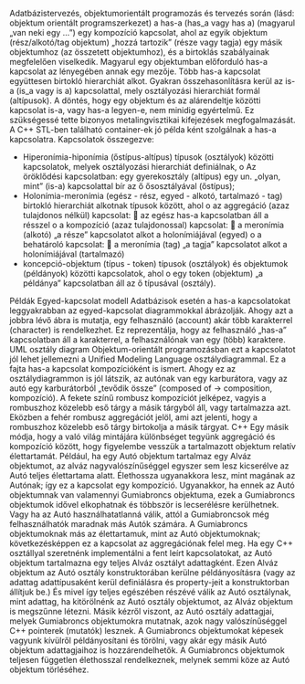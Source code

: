 Adatbázistervezés, objektumorientált programozás és tervezés során (lásd: objektum orientált programszerkezet) a has-a (has_a vagy has a) (magyarul „van neki egy …”) egy kompozíció kapcsolat, ahol az egyik objektum (rész/alkotó/tag objektum) „hozzá tartozik” (része vagy tagja) egy másik objektumhoz (az összetett objektumhoz), és a birtoklás szabályainak megfelelően viselkedik. Magyarul egy objektumban előforduló has-a kapcsolat az lényegében annak egy mezője. Több has-a kapcsolat együttesen birtokló hierarchiát alkot.
Gyakran összehasonlításra kerül az is-a (is_a vagy is a) kapcsolattal, mely osztályozási hierarchiát formál (altípusok).
A döntés, hogy egy objektum és az alárendeltje közötti kapcsolat is-a, vagy has-a legyen-e, nem minidig egyértelmű. Ez szükségessé tette bizonyos metalingvisztikai kifejezések megfogalmazását. A C++ STL-ben található container-ek jó példa ként szolgálnak a has-a kapcsolatra.
Kapcsolatok összegezve:
-	Hiperonímia-hiponímia (őstípus-altípus) típusok (osztályok) közötti kapcsolatok, melyek osztályozási hierarchiát definiálnak,
o	Az öröklődési kapcsolatban: egy gyerekosztály (altípus) egy un. „olyan, mint” (is-a) kapcsolattal bír az ő ősosztályával (őstípus);
-	Holonímia-meronímia (egész - rész, egyed - alkotó, tartalmazó - tag) birtokló hierarchiát alkotnak típusok között, ahol
o	az aggregáció (azaz tulajdonos nélkül) kapcsolat:
	az egész has-a kapcsolatban áll a résszel 
o	a kompozíció (azaz tulajdonossal) kapcsolat:
	a meronímia (alkotó) „a része” kapcsolatot alkot a holonímiájával (egyed)
o	a behatároló kapcsolat:
	a meronímia (tag) „a tagja” kapcsolatot alkot a holonímiájával (tartalmazó)
-	koncepció-objektum (típus - token) típusok (osztályok) és objektumok (példányok) közötti kapcsolatok, ahol
o	egy token (objektum) „a példánya” kapcsolatban áll az ő típusával (osztály).

Példák
Egyed-kapcsolat modell
Adatbázisok esetén a has-a kapcsolatokat leggyakrabban az egyed-kapcsolat diagrammokkal ábrázolják. Ahogy azt a jobbra lévő ábra is mutatja, egy felhasználó (account) akár több karakterrel (character) is rendelkezhet. Ez reprezentálja, hogy az felhasználó „has-a” kapcsolatban áll a karakterrel, a felhasználónak van egy (több) karaktere.
UML osztály diagram
Objektum-orientált programozásban ezt a kapcsolatot jól lehet jellemezni a Unified Modeling Language osztálydiagrammal. Ez a fajta has-a kapcsolat kompozícióként is ismert. Ahogy ez az osztálydiagrammon is jól látszik, az autónak van egy karburátora, vagy az autó egy karburátorból „tevődik össze” (composed of -> composition, kompozíció). A fekete színű rombusz kompozíciót jelképez, vagyis a rombuszhoz közelebb eső tárgy a másik tárgyból áll, vagy tartalmazza azt. Eközben a fehér rombusz aggregációt jelöl, ami azt jelenti, hogy a rombuszhoz közelebb eső tárgy birtokolja a másik tárgyat.
C++
Egy másik módja, hogy a való világ mintájára különbséget tegyünk aggregáció és kompozíció között, hogy figyelembe vesszük a tartalmazott objektum relatív élettartamát. Például, ha egy Autó objektum tartalmaz egy Alváz objektumot, az alváz nagyvalószínűséggel egyszer sem lesz kicserélve az Autó teljes élettartama alatt. Élethossza ugyanakkora lesz, mint magának az Autónak; így ez a kapcsolat egy kompozíció. Ugyanakkor, ha ennek az Autó objektumnak van valamennyi Gumiabroncs objektuma, ezek a Gumiabroncs objektumok idővel elkophatnak és többször is lecserélésre kerülhetnek. Vagy ha az Autó használhatatlanná válik, attól a Gumiabroncsok még felhasználhatók maradnak más Autók számára. A Gumiabroncs objektumoknak más az élettartamuk, mint az Autó objektumoknak; következésképpen ez a kapcsolat az aggregációnak felel meg.
Ha egy C++ osztállyal szeretnénk implementálni a fent leírt kapcsolatokat, az Autó objektum tartalmazna egy teljes Alváz osztályt adattagként. Ezen Alváz objektum az Autó osztály konstruktorában kerülne példányosításra (vagy az adattag adattípusaként kerül definiálásra és property-jeit a konstruktorban állítjuk be.) És mivel így teljes egészében részévé válik az Autó osztálynak, mint adattag, ha kitörölnénk az Autó osztály objektumot, az Alváz objektum is megszűnne létezni.
Másik kézről viszont, az Autó osztály adattagjai, melyek Gumiabroncs objektumokra mutatnak, azok nagy valószínűséggel C++ pointerek (mutatók) lesznek. A Gumiabroncs objektumokat képesek vagyunk kívülről példányosítani és törölni, vagy akár egy másik Autó objektum adattagjaihoz is hozzárendelhetők. A Gumiabroncs objektumok teljesen független élethosszal rendelkeznek, melynek semmi köze az Autó objektum törléséhez.
